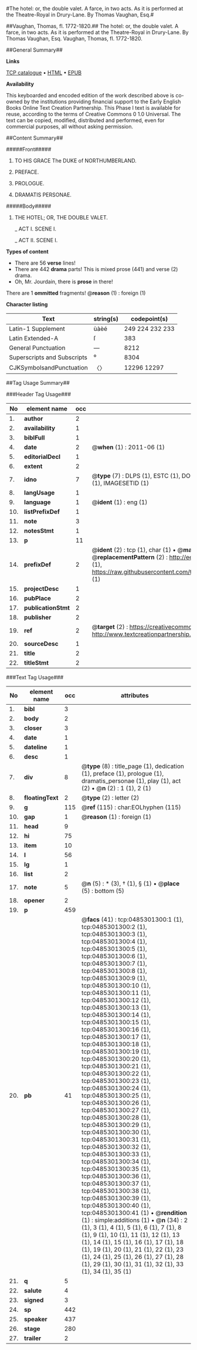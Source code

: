 #The hotel: or, the double valet. A farce, in two acts. As it is performed at the Theatre-Royal in Drury-Lane. By Thomas Vaughan, Esq.#

##Vaughan, Thomas, fl. 1772-1820.##
The hotel: or, the double valet. A farce, in two acts. As it is performed at the Theatre-Royal in Drury-Lane. By Thomas Vaughan, Esq.
Vaughan, Thomas, fl. 1772-1820.

##General Summary##

**Links**

[TCP catalogue](http://www.ota.ox.ac.uk/tcp/)  • 
[HTML](http://tei.it.ox.ac.uk/tcp/Texts-HTML/free/004/004804232.html)  • 
[EPUB](http://tei.it.ox.ac.uk/tcp/Texts-EPUB/free/004/004804232.epub)

**Availability**

This keyboarded and encoded edition of the
	       work described above is co-owned by the institutions
	       providing financial support to the Early English Books
	       Online Text Creation Partnership. This Phase I text is
	       available for reuse, according to the terms of Creative
	       Commons 0 1.0 Universal. The text can be copied,
	       modified, distributed and performed, even for
	       commercial purposes, all without asking permission.


##Content Summary##

#####Front#####

1. TO HIS GRACE The DUKE of NORTHUMBERLAND.

1. PREFACE.

1. PROLOGUE.

1. DRAMATIS PERSONAE.

#####Body#####

1. THE HOTEL; OR, THE DOUBLE VALET.

    _ ACT I. SCENE I.

    _ ACT II. SCENE I.

**Types of content**

  * There are 56 **verse** lines!
  * There are 442 **drama** parts! This is mixed prose (441) and verse (2) drama.
  * Oh, Mr. Jourdain, there is **prose** in there!

There are 1 **ommitted** fragments! 
 @__reason__ (1) : foreign (1)

**Character listing**


|Text|string(s)|codepoint(s)|
|---|---|---|
|Latin-1 Supplement|ùàèé|249 224 232 233|
|Latin Extended-A|ſ|383|
|General Punctuation|—|8212|
|Superscripts             and Subscripts|⁰|8304|
|CJKSymbolsandPunctuation|〈〉|12296 12297|

##Tag Usage Summary##

###Header Tag Usage###

|No|element name|occ|attributes|
|---|---|---|---|
|1.|__author__|2||
|2.|__availability__|1||
|3.|__biblFull__|1||
|4.|__date__|2| @__when__ (1) : 2011-06 (1)|
|5.|__editorialDecl__|1||
|6.|__extent__|2||
|7.|__idno__|7| @__type__ (7) : DLPS (1), ESTC (1), DOCNO (1), TCP (1), GALEDOCNO (1), CONTENTSET (1), IMAGESETID (1)|
|8.|__langUsage__|1||
|9.|__language__|1| @__ident__ (1) : eng (1)|
|10.|__listPrefixDef__|1||
|11.|__note__|3||
|12.|__notesStmt__|1||
|13.|__p__|11||
|14.|__prefixDef__|2| @__ident__ (2) : tcp (1), char (1)  •  @__matchPattern__ (2) : ([0-9\-]+):([0-9IVX]+) (1), (.+) (1)  •  @__replacementPattern__ (2) : http://eebo.chadwyck.com/downloadtiff?vid=$1&page=$2 (1), https://raw.githubusercontent.com/textcreationpartnership/Texts/master/tcpchars.xml#$1 (1)|
|15.|__projectDesc__|1||
|16.|__pubPlace__|2||
|17.|__publicationStmt__|2||
|18.|__publisher__|2||
|19.|__ref__|2| @__target__ (2) : https://creativecommons.org/publicdomain/zero/1.0/ (1), http://www.textcreationpartnership.org/docs/. (1)|
|20.|__sourceDesc__|1||
|21.|__title__|2||
|22.|__titleStmt__|2||


###Text Tag Usage###

|No|element name|occ|attributes|
|---|---|---|---|
|1.|__bibl__|3||
|2.|__body__|2||
|3.|__closer__|3||
|4.|__date__|1||
|5.|__dateline__|1||
|6.|__desc__|1||
|7.|__div__|8| @__type__ (8) : title_page (1), dedication (1), preface (1), prologue (1), dramatis_personae (1), play (1), act (2)  •  @__n__ (2) : 1 (1), 2 (1)|
|8.|__floatingText__|2| @__type__ (2) : letter (2)|
|9.|__g__|115| @__ref__ (115) : char:EOLhyphen (115)|
|10.|__gap__|1| @__reason__ (1) : foreign (1)|
|11.|__head__|9||
|12.|__hi__|75||
|13.|__item__|10||
|14.|__l__|56||
|15.|__lg__|1||
|16.|__list__|2||
|17.|__note__|5| @__n__ (5) : * (3), † (1), § (1)  •  @__place__ (5) : bottom (5)|
|18.|__opener__|2||
|19.|__p__|459||
|20.|__pb__|41| @__facs__ (41) : tcp:0485301300:1 (1), tcp:0485301300:2 (1), tcp:0485301300:3 (1), tcp:0485301300:4 (1), tcp:0485301300:5 (1), tcp:0485301300:6 (1), tcp:0485301300:7 (1), tcp:0485301300:8 (1), tcp:0485301300:9 (1), tcp:0485301300:10 (1), tcp:0485301300:11 (1), tcp:0485301300:12 (1), tcp:0485301300:13 (1), tcp:0485301300:14 (1), tcp:0485301300:15 (1), tcp:0485301300:16 (1), tcp:0485301300:17 (1), tcp:0485301300:18 (1), tcp:0485301300:19 (1), tcp:0485301300:20 (1), tcp:0485301300:21 (1), tcp:0485301300:22 (1), tcp:0485301300:23 (1), tcp:0485301300:24 (1), tcp:0485301300:25 (1), tcp:0485301300:26 (1), tcp:0485301300:27 (1), tcp:0485301300:28 (1), tcp:0485301300:29 (1), tcp:0485301300:30 (1), tcp:0485301300:31 (1), tcp:0485301300:32 (1), tcp:0485301300:33 (1), tcp:0485301300:34 (1), tcp:0485301300:35 (1), tcp:0485301300:36 (1), tcp:0485301300:37 (1), tcp:0485301300:38 (1), tcp:0485301300:39 (1), tcp:0485301300:40 (1), tcp:0485301300:41 (1)  •  @__rendition__ (1) : simple:additions (1)  •  @__n__ (34) : 2 (1), 3 (1), 4 (1), 5 (1), 6 (1), 7 (1), 8 (1), 9 (1), 10 (1), 11 (1), 12 (1), 13 (1), 14 (1), 15 (1), 16 (1), 17 (1), 18 (1), 19 (1), 20 (1), 21 (1), 22 (1), 23 (1), 24 (1), 25 (1), 26 (1), 27 (1), 28 (1), 29 (1), 30 (1), 31 (1), 32 (1), 33 (1), 34 (1), 35 (1)|
|21.|__q__|5||
|22.|__salute__|4||
|23.|__signed__|3||
|24.|__sp__|442||
|25.|__speaker__|437||
|26.|__stage__|280||
|27.|__trailer__|2||
